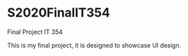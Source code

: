 # S2020FinalIT354
Final Project IT 354


This is my final project, it is designed to showcase UI design. 
